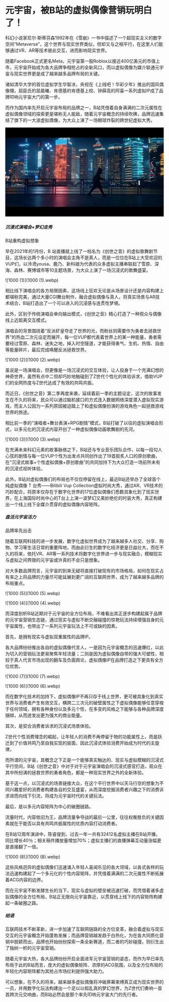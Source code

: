 # 元宇宙，被B站的虚拟偶像营销玩明白了！


科幻小说家尼尔·斯蒂芬森1992年在《雪崩》一书中描述了一个超现实主义的数字空间“Metaverse”，这个世界与现实世界类似，但却又与之相平行，在这里人们能够通过VR、AR等技术彼此交互，进而影响现实世界。

随着Facebook正式更名Meta，元宇宙第一股Roblox以接近400亿美元的市值上市，元宇宙开始成为各大品牌争相抢占的全新风口，而以虚拟偶像为媒介联通元宇宙与现实世界更是成了越来越多品牌布局的关键。

诸如清华大学的首位虚拟学生华智冰，央视在《上线吧！华彩少年》推出的国风偶像翎，屈臣氏的屈晨曦、肯德基的肯德基上校、钟薛高的阿喜一系列虚拟IP成了品牌叩响元宇宙大门的第一步。

而作为国内率先开启元宇宙布局的品牌之一，B站凭借着自身满满的二次元属性在虚拟偶像领域的探索更是堪称无人能敌，随着元宇宙概念的持续吹拂，品牌迅速集结了旗下的一大波虚拟偶像，为大众上演了一场眼球炸裂的跨世纪虚拟大秀。

![1000](1000.webp)



##### 沉浸式演唱会+梦幻走秀

B站重构虚拟想象

早在2021年的1月份，B 站直播就上线了一档名为《创世之音》的虚拟歌舞剧节目，这场长达两个多小时的演唱会主角不是真人，而是一位位在B站上大受欢迎的VUP们，以泠鸢yousa、鹿乃、新科娘为代表的众多虚拟主播串联起了雪原、深海、森林、赛博城市等10主题场景，为大众上演了一场沉浸式的歌舞盛宴。

![1000 (1)](1000 (1).webp)

相比线下演唱会的各方局限因素，这场线上狂欢无论是从场景设计还是内容构建上都堪称完美，通过大量CGI舞台制作，融合虚拟偶像与真人，将真实场景与AR技术结合，B站打造出了一个可以进入的沉浸感与连贯性梦境。

此外，区别于传统演唱会单向输出模式，《创世之音》精心打造了一种观众与偶像线上近距离交互模式。

演唱会的背景围绕着“反派虾皇夺走了世界的光，而粉丝则需要作为勇者去拯救世界”的热血二次元设定而展开，每一位VUP都代表着世界上的某一种能量，勇者需要经过雪原、森林、迷失之地，掉入时空隧道，才能获得勇气、生机、热情、自由等能量碎片，最后完成唤醒反派拯救世界。

![1000 (2)](1000 (2).webp)

虽说是一场演唱会，但更像是一场沉浸式的交互体验，让人投身于一个充满幻想的神奇世界，虽然有点中二但却巧妙地触碰到了Z世代个性化的体验诉求，借助VUP们的全网热度与Z世代达成了有效的共鸣共振。

而近日，《创世之音》第二季再度来袭，延续着前一季的主题设定，这次的故事发生在不久的将来，民众可以通过脑机接口的方式连入数据网络深度潜入虚拟现实游戏，而主人公因为一系列原因被迫踏上了和虚拟偶像扮演的游戏角色一起拯救游戏世界的旅途。

相比前一季的“演唱者+舞台表演+RPG剧情”模式，B站打破了以往的虚拟演唱会形式，以多元化的沉浸式内容开创了一种虚拟偶像动画歌舞剧的先河。

![1000 (3)](1000 (3).webp)

在充满未来科幻元素的故事脉络之下，B站还与专业音乐团队合作，以每一段勾人心弦的剧情与每一位VUP个性为出发点共同创作出了19首脍炙人口的原创歌曲，在“沉浸式故事+个性虚拟偶像+原创歌曲”的共同加持下为大众打造一场前所未有的沉浸式视听体验。

此外，B站对虚拟偶像们的布局也不仅仅停留在线上，最近B站还举办了全球首个纯虚拟偶像 T 台秀——Bilibili Vup Collection虚拟时尚大秀，通过AR、VR技术的巧妙配合，将原本仅存在于数字化世界的17位虚拟偶像们悉数具象化到了现实世界，在上海国际时尚中心的T台上上演一波梦幻又美妙绝伦的时装大秀，真正构建出一个线上线下全媒介贯穿的虚拟偶像内容矩阵。

##### 盘活元宇宙活力

品牌率先出击

随着互联网科技的进一步发展，数字化虚拟世界成为了越来越多人社交、分享、购物、学习等生活日常的重要阵地，而由此衍生的数字化经济更是日益壮大，而在不久的将来，依托VR、AR等一系列技术将数字化世界进一步与现实融合，模糊现实与虚拟之间界限的元宇宙或许真的不会只是想象。

对大多数品牌而言，元宇宙的到来无疑将直接打破现有的市场格局，如何在现实占有率之上将品牌的力量尽可能延展到更广阔的互联网世界，成为了越来越多品牌的布局重点。

![1000 (5)](1000 (5).webp)

![1000 (4)](1000 (4).webp)

而深度剖析B站近期对于元宇宙的全方位布局，不难看出其正逐步构建起属于品牌的元宇宙营销生态链，通过现实与虚拟不断交融碰撞的惊艳玩法持续增强自身的元宇宙属性，也带出了一系列元宇宙玩法上不可或缺的因素。

首先，是拥有现实与虚拟双重属性的品牌IP。

各大品牌纷纷推出各自的虚拟偶像代言人，一是因为元宇宙概念的迅速爆红，以此为切入的营销玩法更易聚焦年轻流量；二则是因为虚拟偶像自带的强大可塑性，相较于真人代言市场出现的翻车及负面舆论，虚拟偶像IP在品牌打造之下更具有全方位优势。

![1000 (7)](1000 (7).webp)

![1000 (6)](1000 (6).webp)

而在数字化技术的加持下，虚拟偶像IP不再只存于线上世界，更可被具象化到真实世界与消费者产生有效交互，横跨二三次元的破壁属性之下虚拟偶像能够任意穿梭于任何领域，拥有各种身份以及多元个性，在多变的风格之下能够与各种品牌深度捆绑，从而迸发出更为强大的商业能量。

其次，是契合消费者诉求的沉浸式场景体验。

Z世代个性消费理念的崛起，让年轻人的消费不再停留于物的功能属性上，而是跃迁到了价值共鸣乃至自我实现的层面，因此沉浸式体验消费开始成为时代的主旋律。

而所谓的元宇宙，其概念之下正是一个能够真实触达的、现实与虚拟模糊的沉浸式平行空间，B站《创世之音》中对于对于元宇宙演唱会的沉浸式感官打造，观众在其中所扮演的拯救世界的勇者角色，都是一种现实世界之外的全新体验。

基于这一点，以沉浸式的场景链接大众，在这个平行世界中以天马行空的想象为不同兴趣爱好的消费者构建各自的交互盛宴，从而深度挖掘消费者兴趣之下的消费诉求进而向线下引流，将成为元宇宙时代的关键玩法。

最后，是以多元内容矩阵为中心的破圈链路。

流量时代，内容依旧为王，品牌流量争夺战的最后一公里，往往权衡胜负的关键因素就在于能否以具有共鸣共振属性的优质内容打动消费者。

在B站12周年演讲中，陈睿提到，过去一年一共有32412名虚拟主播在B站开播，同比增长40％；相关稿件播放量增加70%；虚拟主播们的直播弹幕互动量涨幅更是直接翻了一倍。

![1000 (8)](1000 (8).webp)

这些风格迥异的虚拟偶像们迅速涌入年轻人喜闻乐见的各大领域，以各式各样的玩法迅速构建起了一个多元化的个性内容矩阵，并凭借着满满的二次元属性不断拓展着ACG内容的边界。

而在元宇宙不断发酵生长的当下，现实与虚拟的壁垒被迅速打破，而凭借着诸多虚拟偶像的全方位布局，B站正无限向元宇宙靠近，以贯穿线上线下的内容矩阵构建起一条破圈之路。

##### 结语

互联网技术不断革新，进一步加速了互联网链路的全方位变革，融合着虚拟与现实交互的元宇宙概念开始蓬勃发展；而品牌营销越发趋于白热化，为在各大同质化营销中脱颖而出，品牌也开始纷纷探索一条全新赛道，而二者的巧妙碰撞，则衍生出了独树一帜的元宇宙营销。

随着元宇宙大热，各大品牌纷纷开启全面进军元宇宙营销的姿态，而作为早已率先布局于此的B站而言，庞大的虚拟偶像矩阵、浓厚的ACG氛围，以及全方位布局的年轻化内容矩阵都为其抢占市场红利提供强大助力。

可以想象，在不久的将来，越来越多虚拟偶像将冲破屏幕束缚真正成为现实世界的一员，并用数字化玩法构建出一个足以以假乱真的梦幻世界，为Z世代们奏响一首首跨次元交响曲，而B站必然会是那个率先叩响元宇宙大门的先行者。
